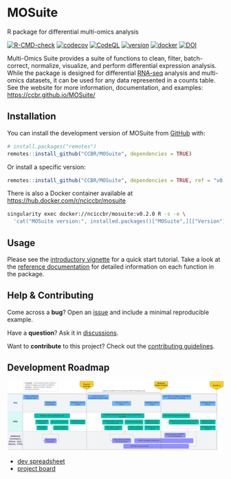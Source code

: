 
<!-- README.md is generated from README.Rmd. Please edit that file -->

# MOSuite

R package for differential multi-omics analysis

<!-- badges: start -->

[![R-CMD-check](https://github.com/CCBR/MOSuite/actions/workflows/R-CMD-check.yaml/badge.svg)](https://github.com/CCBR/MOSuite/actions/workflows/R-CMD-check.yaml)
[![codecov](https://codecov.io/gh/CCBR/MOSuite/graph/badge.svg?token=730OAPA4NU)](https://codecov.io/gh/CCBR/MOSuite)
[![CodeQL](https://github.com/CCBR/MOSuite/actions/workflows/github-code-scanning/codeql/badge.svg)](https://github.com/CCBR/MOSuite/actions/workflows/github-code-scanning/codeql)
[![version](https://img.shields.io/github/v/release/ccbr/mosuite)](https://github.com/CCBR/MOSuite/releases/latest)
[![docker](https://img.shields.io/docker/v/nciccbr/mosuite?logo=docker&label=docker&color=blue)](https://hub.docker.com/r/nciccbr/mosuite)
[![DOI](https://zenodo.org/badge/DOI/10.5281/zenodo.16371580.svg)](https://doi.org/10.5281/zenodo.16371580)
<!-- badges: end -->

Multi-Omics Suite provides a suite of functions to clean, filter,
batch-correct, normalize, visualize, and perform differential expression
analysis. While the package is designed for differential
[RNA-seq](https://github.com/CCBR/RENEE) analysis and multi-omics
datasets, it can be used for any data represented in a counts table. See
the website for more information, documentation, and examples:
<https://ccbr.github.io/MOSuite/>

## Installation

You can install the development version of MOSuite from
[GitHub](https://github.com/CCBR/MOSuite) with:

``` r
# install.packages("remotes")
remotes::install_github("CCBR/MOSuite", dependencies = TRUE)
```

Or install a specific version:

``` r
remotes::install_github("CCBR/MOSuite", dependencies = TRUE, ref = "v0.1.0")
```

There is also a Docker container available at
<https://hub.docker.com/r/nciccbr/mosuite>

``` sh
singularity exec docker://nciccbr/mosuite:v0.2.0 R -s -e \
  'cat("MOSuite version:", installed.packages()["MOSuite",][["Version"]])'
```

## Usage

Please see the [introductory
vignette](https://ccbr.github.io/MOSuite/articles/intro.html) for a
quick start tutorial. Take a look at the [reference
documentation](https://ccbr.github.io/MOSuite/reference/index.html) for
detailed information on each function in the package.

## Help & Contributing

Come across a **bug**? Open an
[issue](https://github.com/CCBR/MOSuite/issues) and include a minimal
reproducible example.

Have a **question**? Ask it in
[discussions](https://github.com/CCBR/MOSuite/discussions).

Want to **contribute** to this project? Check out the [contributing
guidelines](.github/CONTRIBUTING.md).

## Development Roadmap

![](./man/figures/development-plan.png)

- [dev
  spreadsheet](https://nih-my.sharepoint.com/:x:/g/personal/homanpj_nih_gov/ETvHXgnwxExEpcP57Jj9_EwBHBvZBqNuZ_c3eu51w-SlnA?e=PcXKU8)
- [project board](https://github.com/orgs/CCBR/projects/32)
